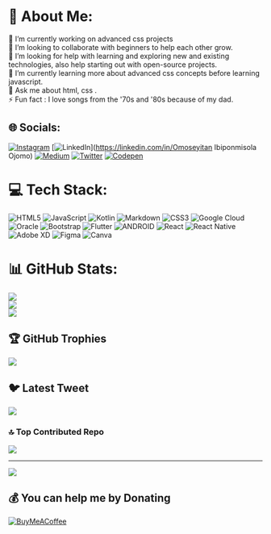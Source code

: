 

# 💫 About Me:
🔭 I’m currently working on advanced css projects <br>👯 I’m looking to collaborate with beginners to help each other grow.<br>🤝 I’m looking for help with learning and exploring new and existing technologies, also help starting out with open-source projects.<br>🌱 I’m currently learning more about advanced css concepts before learning javascript.  <br>💬 Ask me about html, css .<br>⚡ Fun fact : I love songs from the '70s and '80s because of my dad.


## 🌐 Socials:
[![Instagram](https://img.shields.io/badge/Instagram-%23E4405F.svg?logo=Instagram&logoColor=white)](https://instagram.com/@ibiponmisola) [![LinkedIn](https://img.shields.io/badge/LinkedIn-%230077B5.svg?logo=linkedin&logoColor=white)](https://linkedin.com/in/Omoseyitan Ibiponmisola Ojomo) [![Medium](https://img.shields.io/badge/Medium-12100E?logo=medium&logoColor=white)](https://medium.com/@@ibiponmisola) [![Twitter](https://img.shields.io/badge/Twitter-%231DA1F2.svg?logo=Twitter&logoColor=white)](https://twitter.com/ibiponmisola) [![Codepen](https://img.shields.io/badge/Codepen-000000?style=for-the-badge&logo=codepen&logoColor=white)](https://codepen.io/ibiponmisola) 

# 💻 Tech Stack:
![HTML5](https://img.shields.io/badge/html5-%23E34F26.svg?style=for-the-badge&logo=html5&logoColor=white) ![JavaScript](https://img.shields.io/badge/javascript-%23323330.svg?style=for-the-badge&logo=javascript&logoColor=%23F7DF1E) ![Kotlin](https://img.shields.io/badge/kotlin-%230095D5.svg?style=for-the-badge&logo=kotlin&logoColor=white) ![Markdown](https://img.shields.io/badge/markdown-%23000000.svg?style=for-the-badge&logo=markdown&logoColor=white) ![CSS3](https://img.shields.io/badge/css3-%231572B6.svg?style=for-the-badge&logo=css3&logoColor=white) ![Google Cloud](https://img.shields.io/badge/Google%20Cloud-%234285F4.svg?style=for-the-badge&logo=google-cloud&logoColor=white) ![Oracle](https://img.shields.io/badge/Oracle-F80000?style=for-the-badge&logo=oracle&logoColor=white) ![Bootstrap](https://img.shields.io/badge/bootstrap-%23563D7C.svg?style=for-the-badge&logo=bootstrap&logoColor=white) ![Flutter](https://img.shields.io/badge/Flutter-%2302569B.svg?style=for-the-badge&logo=Flutter&logoColor=white) ![ANDROID](https://img.shields.io/badge/android-%2320232a.svg?style=for-the-badge&logo=android&logoColor=%a4c639) ![React](https://img.shields.io/badge/react-%2320232a.svg?style=for-the-badge&logo=react&logoColor=%2361DAFB) ![React Native](https://img.shields.io/badge/react_native-%2320232a.svg?style=for-the-badge&logo=react&logoColor=%2361DAFB) ![Adobe XD](https://img.shields.io/badge/Adobe%20XD-470137?style=for-the-badge&logo=Adobe%20XD&logoColor=#FF61F6) 	![Figma](https://img.shields.io/badge/figma-%23F24E1E.svg?style=for-the-badge&logo=figma&logoColor=white) ![Canva](https://img.shields.io/badge/Canva-%2300C4CC.svg?style=for-the-badge&logo=Canva&logoColor=white)
# 📊 GitHub Stats:
![](https://github-readme-stats.vercel.app/api?username=ibiponmisola&theme=radical&hide_border=false&include_all_commits=false&count_private=false)<br/>
![](https://github-readme-streak-stats.herokuapp.com/?user=ibiponmisola&theme=radical&hide_border=false)<br/>
![](https://github-readme-stats.vercel.app/api/top-langs/?username=ibiponmisola&theme=radical&hide_border=false&include_all_commits=false&count_private=false&layout=compact)

## 🏆 GitHub Trophies
![](https://github-profile-trophy.vercel.app/?username=ibiponmisola&theme=radical&no-frame=false&no-bg=true&margin-w=4)

## 🐦 Latest Tweet
[![](https://gtce.itsvg.in/api?username=ibiponmisola)](https://github.com/VishwaGauravIn/github-twitter-card-embed)

### 🔝 Top Contributed Repo
![](https://github-contributor-stats.vercel.app/api?username=ibiponmisola&limit=5&theme=dark&combine_all_yearly_contributions=true)

---
[![](https://visitcount.itsvg.in/api?id=ibiponmisola&icon=0&color=0)](https://visitcount.itsvg.in)

  ## 💰 You can help me by Donating
  [![BuyMeACoffee](https://img.shields.io/badge/Buy%20Me%20a%20Coffee-ffdd00?style=for-the-badge&logo=buy-me-a-coffee&logoColor=black)](https://buymeacoffee.com/https://www.buymeacoffee.com/ibiponmiso5) 

  
<!-- Proudly created with GPRM ( https://gprm.itsvg.in ) -->
